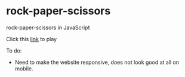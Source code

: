 # rock-paper-scissors
rock-paper-scissors in JavaScript


Click this [link]( https://macaroonforu.github.io/rock-paper-scissors/) to play


To do:
- Need to make the website responsive, does not look good at all on mobile. 
